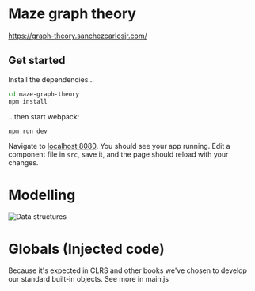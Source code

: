 # Maze graph theory
https://graph-theory.sanchezcarlosjr.com/

## Get started

Install the dependencies...

```bash
cd maze-graph-theory
npm install
```

...then start webpack:

```bash
npm run dev
```

Navigate to [localhost:8080](http://localhost:8080). You should see your app running. Edit a component file in `src`, save it, and the page should reload with your changes.

# Modelling
![Data structures](
 http://www.plantuml.com/plantuml/proxy?cache=no&src=https://raw.githubusercontent.com/sanchezcarlosjr/graph-theory-on-maze/main/docs/data_structures.puml
)

# Globals (Injected code)
Because it's expected in CLRS and other books we've chosen to develop our
standard built-in objects. See more in main.js 
